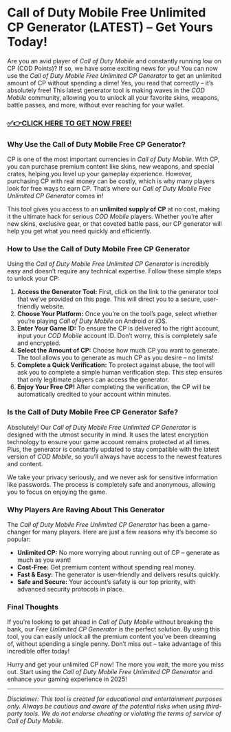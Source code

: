 # Call of Duty Mobile Free Unlimited CP Generator (LATEST) – Get Yours Today!

Are you an avid player of *Call of Duty Mobile* and constantly running low on CP (COD Points)? If so, we have some exciting news for you! You can now use the *Call of Duty Mobile Free Unlimited CP Generator* to get an unlimited amount of CP without spending a dime! Yes, you read that correctly – it’s absolutely free! This latest generator tool is making waves in the *COD Mobile* community, allowing you to unlock all your favorite skins, weapons, battle passes, and more, without ever reaching for your wallet.

### [✅👉CLICK HERE TO GET NOW FREE!](https://freeforyou.xyz/call/of/duty/go/)

### Why Use the Call of Duty Mobile Free CP Generator?

CP is one of the most important currencies in *Call of Duty Mobile*. With CP, you can purchase premium content like skins, new weapons, and special crates, helping you level up your gameplay experience. However, purchasing CP with real money can be costly, which is why many players look for free ways to earn CP. That’s where our *Call of Duty Mobile Free Unlimited CP Generator* comes in!

This tool gives you access to an **unlimited supply of CP** at no cost, making it the ultimate hack for serious *COD Mobile* players. Whether you’re after new skins, exclusive gear, or that coveted battle pass, our CP generator will help you get what you need quickly and efficiently.

### How to Use the Call of Duty Mobile Free CP Generator

Using the *Call of Duty Mobile Free Unlimited CP Generator* is incredibly easy and doesn’t require any technical expertise. Follow these simple steps to unlock your CP:

1. **Access the Generator Tool:** First, click on the link to the generator tool that we’ve provided on this page. This will direct you to a secure, user-friendly website.
2. **Choose Your Platform:** Once you’re on the tool’s page, select whether you’re playing *Call of Duty Mobile* on Android or iOS.
3. **Enter Your Game ID:** To ensure the CP is delivered to the right account, input your *COD Mobile* account ID. Don’t worry, this is completely safe and encrypted.
4. **Select the Amount of CP:** Choose how much CP you want to generate. The tool allows you to generate as much CP as you desire – no limits!
5. **Complete a Quick Verification:** To protect against abuse, the tool will ask you to complete a simple human verification step. This step ensures that only legitimate players can access the generator.
6. **Enjoy Your Free CP!** After completing the verification, the CP will be automatically credited to your account within minutes. 

### Is the Call of Duty Mobile Free CP Generator Safe?

Absolutely! Our *Call of Duty Mobile Free Unlimited CP Generator* is designed with the utmost security in mind. It uses the latest encryption technology to ensure your game account remains protected at all times. Plus, the generator is constantly updated to stay compatible with the latest version of *COD Mobile*, so you’ll always have access to the newest features and content.

We take your privacy seriously, and we never ask for sensitive information like passwords. The process is completely safe and anonymous, allowing you to focus on enjoying the game.

### Why Players Are Raving About This Generator

The *Call of Duty Mobile Free Unlimited CP Generator* has been a game-changer for many players. Here are just a few reasons why it’s become so popular:

- **Unlimited CP:** No more worrying about running out of CP – generate as much as you want!
- **Cost-Free:** Get premium content without spending real money.
- **Fast & Easy:** The generator is user-friendly and delivers results quickly.
- **Safe and Secure:** Your account’s safety is our top priority, with advanced security protocols in place.

### Final Thoughts

If you’re looking to get ahead in *Call of Duty Mobile* without breaking the bank, our *Free Unlimited CP Generator* is the perfect solution. By using this tool, you can easily unlock all the premium content you’ve been dreaming of, without spending a single penny. Don’t miss out – take advantage of this incredible offer today!

Hurry and get your unlimited CP now! The more you wait, the more you miss out. Start using the *Call of Duty Mobile Free Unlimited CP Generator* and enhance your gaming experience in 2025!

---

*Disclaimer: This tool is created for educational and entertainment purposes only. Always be cautious and aware of the potential risks when using third-party tools. We do not endorse cheating or violating the terms of service of *Call of Duty Mobile*.*
